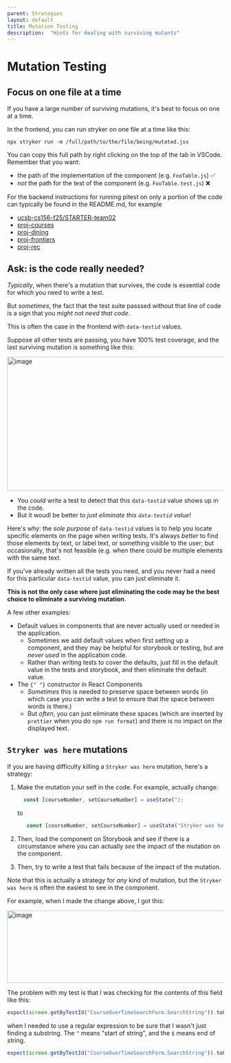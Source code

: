 ```yaml
---
parent: Strategies
layout: default
title: Mutation Testing 
description:  "Hints for dealing with surviving mutants"
---
```


# Mutation Testing 


## Focus on one file at a time

If you have a large number of surviving mutations, it's best to focus on one at a time.

In the frontend, you can run stryker on one file at a time like this:

```
npx stryker run -m /full/path/to/the/file/being/mutated.jsx
```

You can copy this full path by right clicking on the top of the tab in VSCode.  Remember that you want:
* the path of the implementation of the component (e.g. `FooTable.js`) ✅  
* *not* the path for the test of the component (e.g. `FooTable.test.js`) ❌ 

For the backend instructions for running pitest on only a portion of the code
can typically be found in the README.md, for example

* [ucsb-cs156-f25/STARTER-team02](https://github.com/ucsb-cs156-f25/STARTER-team02?tab=readme-ov-file#partial-pitest-runs)
* [proj-courses](https://github.com/ucsb-cs156/proj-courses?tab=readme-ov-file#partial-pitest-runs)
* [proj-dining](https://github.com/ucsb-cs156/proj-dining?tab=readme-ov-file#partial-pitest-runs)
* [proj-frontiers](https://github.com/ucsb-cs156/proj-frontiers?tab=readme-ov-file#partial-pitest-runs)
* [proj-rec](https://github.com/ucsb-cs156/proj-rec?tab=readme-ov-file#partial-pitest-runs)



## Ask: is the code really needed?

*Typically*, when there's a mutation that survives, the code is essential code for which you need to write a test.

But *sometimes*, the fact that the test suite passsed without that line of code is a sign that you *might not need that code*.

This is often the case in the frontend with `data-testid` values.  

Suppose all other tests are passing, you have 100% test coverage, and the last surviving mutation is something like this:

<img width="921" height="311" alt="image" src="https://github.com/user-attachments/assets/6a209f3f-ace1-4605-bd0a-0f4b3cb259e5" />

* You *could* write a test to detect that this `data-testid` value shows up in the code.
* But it woudl be better to *just eliminate this `data-testid` value*!

Here's why: the *sole purpose* of `data-testid`  values is to help you locate specific elements on the page when writing tests.  It's always *better* to find those elements by text, or label text, or something visible to the user; but occasionally, that's not feasible (e.g. when there could be multiple elements with the same text.

If you've already written all the tests you need, and you never had a need for this particular `data-testid` value, you can just eliminate it.

**This is not the only case where just eliminating the code may be the best choice to eliminate a surviving mutation**.

A few other examples:
* Default values in components that are never actually used or needed in the application.
  * Sometimes we add default values when first setting up a component, and they may be helpful for storybook or testing, but are *never used* in the application code.
  * Rather than writing tests to cover the defaults, just fill in the default value in the tests and storybook, and then eliminate the default value.
* The `{" "}` constructor in React Components
  * *Sometimes* this is needed to preserve space between words
    (in which case you can write a test to ensure that the space between words is there.)
  * But *often*, you can just eliminate these spaces (which are inserted by `prettier` when you do `npm run format`) and
    there is no impact on the displayed text.

## `Stryker was here` mutations

If you are having difficulty killing a `Stryker was here` mutation, here's a strategy:

1. Make the mutation your self in the code.  For example, actually change:
   ```js
     const [courseNumber, setCourseNumber] = useState(");
   ```

   to
   ```js
      const [courseNumber, setCourseNumber] = useState("Stryker was here);
   ```

2. Then, load the component on Storybook and see if there is a circumstance where you can actually *see* the impact of the mutation on the component.

3. Then, try to write a test that fails because of the impact of the mutation.

Note that this is actually a strategy for *any* kind of mutation, but the `Stryker was here` is often the easiest to see in the component.

For example, when I made the change above, I got this:

<img width="903" height="168" alt="image" src="https://github.com/user-attachments/assets/0af9abf3-d973-4457-a698-bf7a28cc7bfd" />

The problem with my test is that I was checking for the contents of this field like this:

```js
expect(screen.getByTestId("CourseOverTimeSearchForm.SearchString")).toHaveTextContent("ANTH");
```

when I needed to use a regular expression to be sure that I wasn't just finding a substring. The `^` means "start of string", and the `$` means end of string.

```js
expect(screen.getByTestId("CourseOverTimeSearchForm.SearchString")).toHaveTextContent(/^ANTH$/);
```

